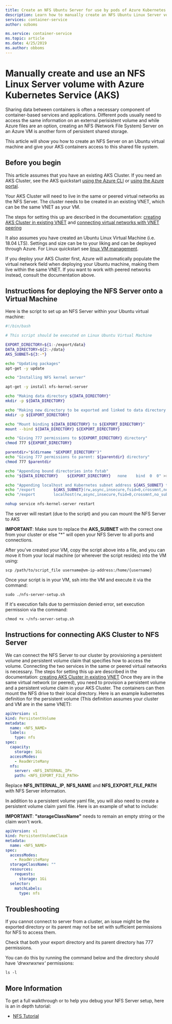 ```yaml
---
title: Create an NFS Ubuntu Server for use by pods of Azure Kubernetes Service (AKS)
description: Learn how to manually create an NFS Ubuntu Linux Server volume for use with pods in Azure Kubernetes Service (AKS)
services: container-service
author: ozboms

ms.service: container-service
ms.topic: article
ms.date: 4/25/2019
ms.author: obboms
---
```


# Manually create and use an NFS Linux Server volume with Azure Kubernetes Service (AKS)
Sharing data between containers is often a necessary component of container-based services and applications. Different pods usually need to access the same information on an external perisistent volume and while Azure files are an option, creating an NFS (Network File System) Server on an Azure VM is another form of persistent shared storage. 

This article will show you how to create an NFS Server on an Ubuntu virtual machine and give your AKS containers access to this shared file system.

## Before you begin
This article assumes that you have an existing AKS Cluster. If you need an AKS Cluster, see the AKS quickstart [using the Azure CLI][aks-quickstart-cli] or [using the Azure portal][aks-quickstart-portal].

Your AKS Cluster will need to live in the same or peered virtual networks as the NFS Server. The cluster needs to be created in an existing VNET, which can be the same VNET as your VM.

The steps for setting this up are described in the documentation: [creating AKS Cluster in existing VNET][aks-virtual-network] and [connecting virtual networks with VNET peering][peer-virtual-networks]

It also assumes you have created an Ubuntu Linux Virtual Machine (i.e. 18.04 LTS). Settings and size can be to your liking and can be deployed through Azure. For Linux quickstart see [linux VM management][linux-create].

If you deploy your AKS Cluster first, Azure will automatically populate the virtual network field when deploying your Ubuntu machine, making them live within the same VNET. If you want to work with peered networks instead, consult the documentation above.

## Instructions for deploying the NFS Server onto a Virtual Machine
Here is the script to set up an NFS Server within your Ubuntu virtual machine:
```bash
#!/bin/bash

# This script should be executed on Linux Ubuntu Virtual Machine

EXPORT_DIRECTORY=${1:-/export/data}
DATA_DIRECTORY=${2:-/data}
AKS_SUBNET=${3:-*}

echo "Updating packages"
apt-get -y update

echo "Installing NFS kernel server"

apt-get -y install nfs-kernel-server

echo "Making data directory ${DATA_DIRECTORY}"
mkdir -p ${DATA_DIRECTORY}

echo "Making new directory to be exported and linked to data directory: ${EXPORT_DIRECTORY}"
mkdir -p ${EXPORT_DIRECTORY}

echo "Mount binding ${DATA_DIRECTORY} to ${EXPORT_DIRECTORY}"
mount --bind ${DATA_DIRECTORY} ${EXPORT_DIRECTORY}

echo "Giving 777 permissions to ${EXPORT_DIRECTORY} directory"
chmod 777 ${EXPORT_DIRECTORY}

parentdir="$(dirname "$EXPORT_DIRECTORY")"
echo "Giving 777 permissions to parent: ${parentdir} directory"
chmod 777 $parentdir

echo "Appending bound directories into fstab"
echo "${DATA_DIRECTORY}    ${EXPORT_DIRECTORY}   none    bind  0  0" >> /etc/fstab

echo "Appending localhost and Kubernetes subnet address ${AKS_SUBNET} to exports configuration file"
echo "/export        ${AKS_SUBNET}(rw,async,insecure,fsid=0,crossmnt,no_subtree_check)" >> /etc/exports
echo "/export        localhost(rw,async,insecure,fsid=0,crossmnt,no_subtree_check)" >> /etc/exports

nohup service nfs-kernel-server restart
```
The server will restart (due to the script) and you can mount the NFS Server to AKS

**IMPORTANT**: Make sure to replace the **AKS_SUBNET** with the correct one from your cluster or else "*" will open your NFS Server to all ports and connections.

After you've created your VM, copy the script above into a file, and you can move it from your local machine (or wherever the script resides) into the VM using: 
```console
scp /path/to/script_file username@vm-ip-address:/home/{username}
```
Once your script is in your VM, ssh into the VM and execute it via the command:
```console
sudo ./nfs-server-setup.sh
```
If it's execution fails due to permission denied error, set execution permission via the command:
```console
chmod +x ~/nfs-server-setup.sh
```

## Instructions for connecting AKS Cluster to NFS Server
We can connect the NFS Server to our cluster by provisioning a persistent volume and persistent volume claim that specifies how to access the volume.
Connecting the two services in the same or peered virtual networks is necessary. The steps for setting this up are described in the documentation: [creating AKS Cluster in existing VNET][aks-virtual-network]
Once they are in the same virtual network (or peered), you need to provision a persistent volume and a persistent volume claim in your AKS Cluster. The containers can then mount the NFS drive to their local directory.
Here is an example kubernetes definition for the persistent volume (This definition assumes your cluster and VM are in the same VNET):

```yaml
apiVersion: v1
kind: PersistentVolume
metadata:
  name: <NFS_NAME>
  labels:
    type: nfs
spec:
  capacity:
    storage: 1Gi
  accessModes:
    - ReadWriteMany
  nfs:
    server: <NFS_INTERNAL_IP>
    path: <NFS_EXPORT_FILE_PATH>
```
Replace **NFS_INTERNAL_IP**, **NFS_NAME** and **NFS_EXPORT_FILE_PATH** with NFS Server information.

In addition to a persistent volume yaml file, you will also need to create a persistent volume claim yaml file. Here is an example of what to include:

**IMPORTANT**: **"storageClassName"** needs to remain an empty string or the claim won't work.

```yaml
apiVersion: v1
kind: PersistentVolumeClaim
metadata:
  name: <NFS_NAME>
spec:
  accessModes:
    - ReadWriteMany
  storageClassName: ""
  resources:
    requests:
      storage: 1Gi
  selector: 
    matchLabels:
      type: nfs
```

## Troubleshooting
If you cannot connect to server from a cluster, an issue might be the exported directory or its parent may not be set with sufficient permissions for NFS to access them.

Check that both your export directory and its parent directory has 777 permissions.

You can do this by running the command below and the directory should have *'drwxrwxrwx'* permissions:
```console
ls -l
```

## More Information
To get a full walkthrough or to help you debug your NFS Server setup, here is an in depth tutorial:
  - [NFS Tutorial][nfs-tutorial]

<!-- LINKS - external -->
[kubernetes-volumes]: https://kubernetes.io/docs/concepts/storage/volumes/
[linux-create]: https://docs.microsoft.com/en-us/azure/virtual-machines/linux/tutorial-manage-vm
[nfs-tutorial]: https://help.ubuntu.com/community/SettingUpNFSHowTo#Pre-Installation_Setup
[aks-virtual-network]: https://docs.microsoft.com/en-us/azure/aks/configure-kubenet#create-an-aks-cluster-in-the-virtual-network
[peer-virtual-networks]: https://docs.microsoft.com/en-us/azure/virtual-network/tutorial-connect-virtual-networks-portal

<!-- LINKS - internal -->
[aks-quickstart-cli]: kubernetes-walkthrough.md
[aks-quickstart-portal]: kubernetes-walkthrough-portal.md
